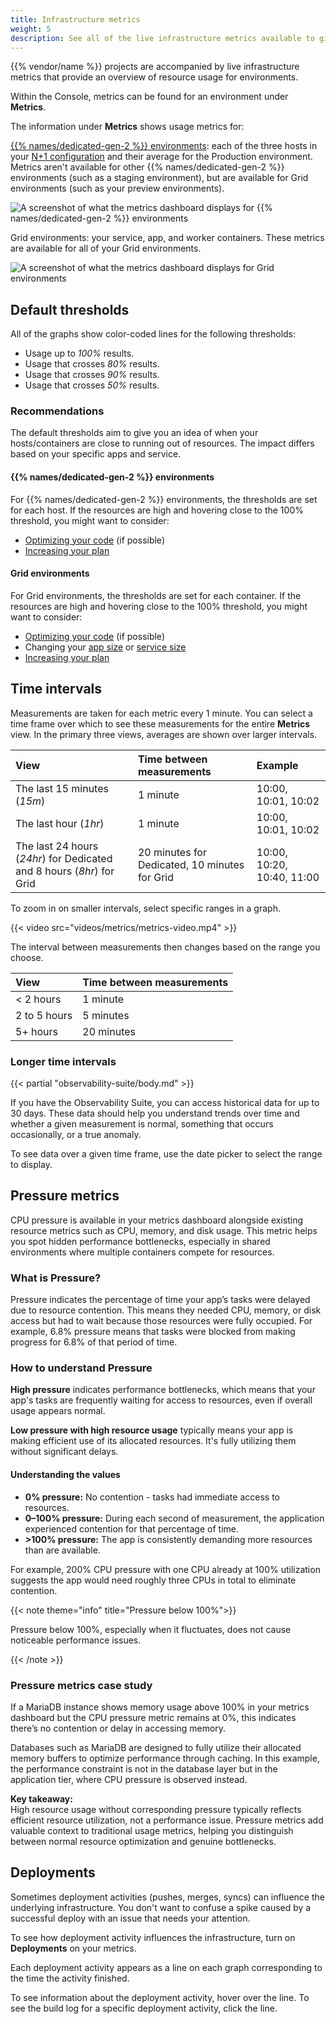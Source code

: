 ```yaml
---
title: Infrastructure metrics
weight: 5
description: See all of the live infrastructure metrics available to give you an overview of resource usage.
---
```


{{% vendor/name %}} projects are accompanied by live infrastructure metrics that provide an overview of resource usage for environments.

Within the Console, metrics can be found for an environment under **Metrics**.

The information under **Metrics** shows usage metrics for:

[{{% names/dedicated-gen-2 %}} environments](/dedicated-environments/dedicated-gen-2/overview/_index.md):
each of the three hosts in your [N+1 configuration](/dedicated-environments/dedicated-gen-2/overview.md)
and their average for the Production environment.
Metrics aren't available for other {{% names/dedicated-gen-2 %}} environments (such as a staging environment),
but are available for Grid environments (such as your preview environments).

![A screenshot of what the metrics dashboard displays for {{% names/dedicated-gen-2 %}} environments](/images/metrics/dg2-dashboard.png "0.45")

Grid environments: your service, app, and worker containers.
These metrics are available for all of your Grid environments.

![A screenshot of what the metrics dashboard displays for Grid environments](/images/metrics/grid-metrics-RAM.png "0.45")

## Default thresholds

All of the graphs show color-coded lines for the following thresholds:

- Usage up to _100%_ results.
- Usage that crosses _80%_ results.
- Usage that crosses _90%_ results.
- Usage that crosses _50%_ results.

### Recommendations

The default thresholds aim to give you an idea of when your hosts/containers are close to running out of resources. The impact differs based on your specific apps and service.

#### {{% names/dedicated-gen-2 %}} environments

For {{% names/dedicated-gen-2 %}} environments, the thresholds are set for each host.
If the resources are high and hovering close to the 100% threshold,
you might want to consider:

* [Optimizing your code](/increase-observability/_index.md) (if possible)
* [Increasing your plan](/administration/pricing/_index.md)

#### Grid environments

For Grid environments, the thresholds are set for each container.
If the resources are high and hovering close to the 100% threshold,
you might want to consider:

* [Optimizing your code](/increase-observability/_index.md) (if possible)
* Changing your [app size](/create-apps/app-reference/single-runtime-image.md#sizes)
  or [service size](/add-services/_index.md#size)
* [Increasing your plan](/administration/pricing/_index.md)

## Time intervals

Measurements are taken for each metric every 1 minute.
You can select a time frame over which to see these measurements for the entire **Metrics** view.
In the primary three views, averages are shown over larger intervals.

| View                                                                  | Time between measurements                     | Example                      |
| :-------------------------------------------------------------------- | :-------------------------------------------- | :--------------------------- |
| The last 15 minutes (*15m*)                                           | 1 minute                                      | 10:00, 10:01, 10:02          |
| The last hour (*1hr*)                                                 | 1 minute                                      | 10:00, 10:01, 10:02          |
| The last 24 hours (*24hr*) for Dedicated and 8 hours (*8hr*) for Grid | 20 minutes for Dedicated, 10 minutes for Grid | 10:00, 10:20, 10:40, 11:00   |

To zoom in on smaller intervals, select specific ranges in a graph.

{{< video src="videos/metrics/metrics-video.mp4" >}}

The interval between measurements then changes based on the range you choose.

| View         | Time between measurements |
| :----------- | :------------------------ |
| < 2 hours    | 1 minute                  |
| 2 to 5 hours | 5 minutes                 |
| 5+ hours     | 20 minutes                |

### Longer time intervals

{{< partial "observability-suite/body.md" >}}

If you have the Observability Suite, you can access historical data for up to 30 days.
These data should help you understand trends over time
and whether a given measurement is normal, something that occurs occasionally, or a true anomaly.

To see data over a given time frame, use the date picker to select the range to display.

## Pressure metrics

CPU pressure is available in your metrics dashboard alongside existing resource metrics such as CPU, memory, and disk usage. This metric helps you spot hidden performance bottlenecks, especially in shared environments where multiple containers compete for resources.

### What is Pressure?

Pressure indicates the percentage of time your app’s tasks were delayed due to resource contention. This means they needed CPU, memory, or disk access but had to wait because those resources were fully occupied. For example, 6.8% pressure means that tasks were blocked from making progress for 6.8% of that period of time. 

### How to understand Pressure

**High pressure** indicates performance bottlenecks, which means that your app's tasks are frequently waiting for access to resources, even if overall usage appears normal.

**Low pressure with high resource usage** typically means your app is making efficient use of its allocated resources. It's fully utilizing them without significant delays.

#### Understanding the values

- **0% pressure:** No contention - tasks had immediate access to resources.  
- **0–100% pressure:** During each second of measurement, the application experienced contention for that percentage of time.  
- **>100% pressure:** The app is consistently demanding more resources than are available. 

For example, 200% CPU pressure with one CPU already at 100% utilization suggests the app would need roughly three CPUs in total to eliminate contention.

{{< note theme="info" title="Pressure below 100%">}}

Pressure below 100%, especially when it fluctuates, does not cause noticeable performance issues.

{{< /note >}}

### Pressure metrics case study

If a MariaDB instance shows memory usage above 100% in your metrics dashboard but the CPU pressure metric remains at 0%, this indicates there’s no contention or delay in accessing memory.

Databases such as MariaDB are designed to fully utilize their allocated memory buffers to optimize performance through caching. In this example, the performance constraint is not in the database layer but in the application tier, where CPU pressure is observed instead.

**Key takeaway:**  
High resource usage without corresponding pressure typically reflects efficient resource utilization, not a performance issue. Pressure metrics add valuable context to traditional usage metrics, helping you distinguish between normal resource optimization and genuine bottlenecks.

## Deployments

Sometimes deployment activities (pushes, merges, syncs) can influence the underlying infrastructure.
You don't want to confuse a spike caused by a successful deploy with an issue that needs your attention.

To see how deployment activity influences the infrastructure, turn on **Deployments** on your metrics.

Each deployment activity appears as a line on each graph corresponding to the time the activity finished.

To see information about the deployment activity, hover over the line.
To see the build log for a specific deployment activity, click the line.
